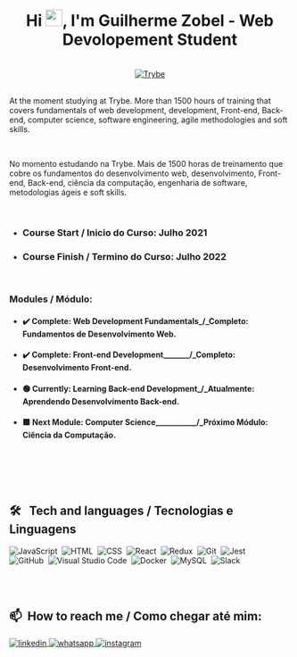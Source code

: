 <h1 align="center">Hi <img src="https://raw.githubusercontent.com/kaueMarques/kaueMarques/master/hi.gif" width="30px">, I'm Guilherme Zobel - Web Devolopement Student 
 </h1>
 <br>
<div align="center">
 <a href=https://www.betrybe.com "Trybe" target="_blank"> <img src=https://assets-global.website-files.com/61549abf6fb9ca5e91bc5709/61549abf6fb9ca4630bc5747_Logo.svg "Trybe" alt="Trybe"/>
</a>
</div>
<br>
<p align="left">
At the moment studying at Trybe. More than 1500 hours of training that covers fundamentals of web development, development, Front-end, Back-end, computer science, software engineering, agile methodologies and soft skills.
<p>
<br>
<p align="left">
No momento estudando na Trybe. Mais de 1500 horas de treinamento que cobre os fundamentos do desenvolvimento web, desenvolvimento, Front-end, Back-end, ciência da computação, engenharia de software, metodologias ágeis e soft skills.
</p>
<br>

- ### Course Start / Inicio do Curso: Julho 2021
- ### Course Finish / Termino do Curso: Julho 2022 

<br>

### Modules / Módulo:
 - #### :heavy_check_mark: Complete: Web Development Fundamentals_/_Completo: Fundamentos de Desenvolvimento Web.
 - #### :heavy_check_mark: Complete: Front-end Development_______/_Completo: Desenvolvimento Front-end.
 - #### :green_circle: Currently: Learning Back-end Development_/_Atualmente: Aprendendo Desenvolvimento Back-end.
 - #### :green_square: Next Module: Computer Science___________/_Próximo Módulo: Ciência da Computação.

<br>

<br><br>
## 🛠 &nbsp; Tech and languages / Tecnologias e Linguagens


![JavaScript](https://img.shields.io/badge/-JavaScript-05122A?style=flat&logo=javascript)&nbsp;
![HTML](https://img.shields.io/badge/-HTML-05122A?style=flat&logo=HTML5)&nbsp;
![CSS](https://img.shields.io/badge/-CSS-05122A?style=flat&logo=CSS3&logoColor=1572B6)&nbsp;
![React](https://img.shields.io/badge/-React-05122A?style=flat&logo=react)&nbsp;
![Redux](https://img.shields.io/badge/-Redux-05122A?style=flat&logo=REDUX)&nbsp;
![Git](https://img.shields.io/badge/-Git-05122A?style=flat&logo=git)&nbsp;
![Jest](https://img.shields.io/badge/-Jest-05122A?style=flat&logo=jest)&nbsp;
<br>
![GitHub](https://img.shields.io/badge/-GitHub-05122A?style=flat&logo=github)&nbsp;
![Visual Studio Code](https://img.shields.io/badge/-Visual%20Studio%20Code-05122A?style=flat&logo=visual-studio-code&logoColor=007ACC)&nbsp;
![Docker](https://img.shields.io/badge/-Docker-05122A?style=flat&logo=DOCKER)&nbsp;
![MySQL](https://img.shields.io/badge/-MySQL-05122A?style=flat&logo=MYSQL)&nbsp;
![Slack](https://img.shields.io/badge/-Slack-05122A?style=flat&logo=slack)&nbsp;
<div>

<br><br>
## 📫 &nbsp;How to reach me / Como chegar até mim:
<div style="display: inline_block">
<a href="https://linkedin.com/in/guilherme-zobel" target="_blank">
  <img align="center" src="https://img.shields.io/badge/-guilherme zobel-05122A?style=flat&logo=linkedin" alt="linkedin"/>
</a>
      <a href="https://wa.me/5551998054321" target="_blank">
  <img align="center" src="https://img.shields.io/badge/-WhatsApp-05122A?style=flat&logo=whatsapp" alt="whatsapp"/>
</a>
<a href="https://www.instagram.com/guilherme.zobel/" target="_blank">
 <img align="center" src="https://img.shields.io/badge/-guilherme.zobel-05122A?style=flat&logo=instagram" alt="instagram"/>
</a>
  
</div>


<!--
**Guilherme-Zobel/Guilherme-Zobel** is a ✨ _special_ ✨ repository because its `README.md` (this file) appears on your GitHub profile.

Here are some ideas to get you started:

- 🔭 I’m currently working on ...
- 🌱 I’m currently learning ...
- 👯 I’m looking to collaborate on ...
- 🤔 I’m looking for help with ...
- 💬 Ask me about ...
- 📫 How to reach me: ...
- 😄 Pronouns: ...
- ⚡ Fun fact: ...
-->
